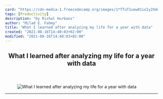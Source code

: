 ```yaml
---
card: "https://cdn-media-1.freecodecamp.org/images/1*TTuT1uew01ioIy2XdeRs7w.png"
tags: [Productivity]
description: "by Rishal Hurbans"
author: "Milad E. Fahmy"
title: "What I learned after analyzing my life for a year with data"
created: "2021-08-16T14:40:03+02:00"
modified: "2021-08-16T14:40:03+02:00"
---
```

<div class="site-wrapper">
<main id="site-main" class="site-main outer">
<div class="inner">
<article class="post-full post tag-productivity tag-self-improvement tag-technology tag-life-lessons tag-data ">
<header class="post-full-header">
<h1 class="post-full-title">What I learned after analyzing my life for a year with data</h1>
</header>
<figure class="post-full-image">
<picture>
<source media="(max-width: 700px)" sizes="1px" srcset="data:image/gif;base64,R0lGODlhAQABAIAAAAAAAP///yH5BAEAAAAALAAAAAABAAEAAAIBRAA7 1w">
<source media="(min-width: 701px)" sizes="(max-width: 800px) 400px,
(max-width: 1170px) 700px,
1400px" srcset="https://cdn-media-1.freecodecamp.org/images/1*TTuT1uew01ioIy2XdeRs7w.png 300w,
https://cdn-media-1.freecodecamp.org/images/1*TTuT1uew01ioIy2XdeRs7w.png 600w,
https://cdn-media-1.freecodecamp.org/images/1*TTuT1uew01ioIy2XdeRs7w.png 1000w,
https://cdn-media-1.freecodecamp.org/images/1*TTuT1uew01ioIy2XdeRs7w.png 2000w">
<img onerror="this.style.display='none'" src="https://cdn-media-1.freecodecamp.org/images/1*TTuT1uew01ioIy2XdeRs7w.png" alt="What I learned after analyzing my life for a year with data">
</picture>
</figure>
<section class="post-full-content">
<div class="post-content medium-migrated-article">
</div>
<hr>
</section>
</article>
</div>
</main>
</div>
<!-- Google Tag Manager (noscript) -->
<!-- End Google Tag Manager (noscript) -->
